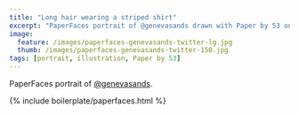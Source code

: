 ```yaml
---
title: "Long hair wearing a striped shirt"
excerpt: "PaperFaces portrait of @genevasands drawn with Paper by 53 on an iPad."
image: 
  feature: /images/paperfaces-genevasands-twitter-lg.jpg
  thumb: /images/paperfaces-genevasands-twitter-150.jpg
tags: [portrait, illustration, Paper by 53]
---
```


PaperFaces portrait of [@genevasands](http://twitter.com/genevasands).

{% include boilerplate/paperfaces.html %}